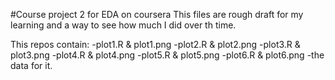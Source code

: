 #Course project 2 for EDA on coursera
This files are rough draft for my learning and a way to see how much 
I did over th time.

This repos contain:
-plot1.R & plot1.png
-plot2.R & plot2.png
-plot3.R & plot3.png
-plot4.R & plot4.png
-plot5.R & plot5.png
-plot6.R & plot6.png
-the data for it.


